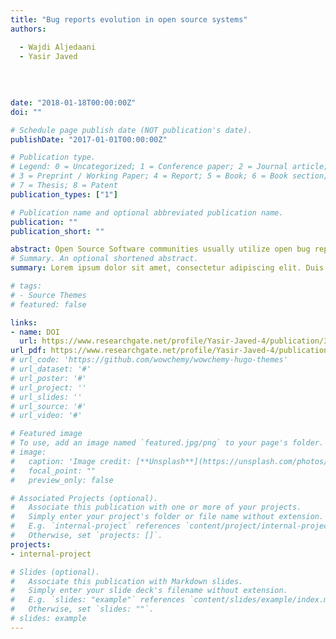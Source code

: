 ```yaml
---
title: "Bug reports evolution in open source systems"
authors:

  - Wajdi Aljedaani
  - Yasir Javed
  
  
  
  
date: "2018-01-18T00:00:00Z"
doi: ""

# Schedule page publish date (NOT publication's date).
publishDate: "2017-01-01T00:00:00Z"

# Publication type.
# Legend: 0 = Uncategorized; 1 = Conference paper; 2 = Journal article;
# 3 = Preprint / Working Paper; 4 = Report; 5 = Book; 6 = Book section;
# 7 = Thesis; 8 = Patent
publication_types: ["1"]

# Publication name and optional abbreviated publication name.
publication: ""
publication_short: ""

abstract: Open Source Software communities usually utilize open bug reporting system to enable users to report and fix bugs. In addition, the lifetime of most open source system stays for long periods of time. In this work, we comprehensively examine the evolution of bug reports in four different open source systems from various languages. The selected project are analyzed since 2004 in order to find how many bugs are reported compared to their resolution. We report our results and some recommendations to the open source community.
# Summary. An optional shortened abstract.
summary: Lorem ipsum dolor sit amet, consectetur adipiscing elit. Duis posuere tellus ac convallis placerat. Proin tincidunt magna sed ex sollicitudin condimentum.

# tags:
# - Source Themes
# featured: false

links:
- name: DOI
  url: https://www.researchgate.net/profile/Yasir-Javed-4/publication/324071770_Bug_Reports_Evolution_in_Open_Source_Systems/links/5ce6db69299bf14d95b51686/Bug-Reports-Evolution-in-Open-Source-Systems.pdf
url_pdf: https://www.researchgate.net/profile/Yasir-Javed-4/publication/324071770_Bug_Reports_Evolution_in_Open_Source_Systems/links/5ce6db69299bf14d95b51686/Bug-Reports-Evolution-in-Open-Source-Systems.pdf
# url_code: 'https://github.com/wowchemy/wowchemy-hugo-themes'
# url_dataset: '#'
# url_poster: '#'
# url_project: ''
# url_slides: ''
# url_source: '#'
# url_video: '#'

# Featured image
# To use, add an image named `featured.jpg/png` to your page's folder. 
# image:
#   caption: 'Image credit: [**Unsplash**](https://unsplash.com/photos/s9CC2SKySJM)'
#   focal_point: ""
#   preview_only: false

# Associated Projects (optional).
#   Associate this publication with one or more of your projects.
#   Simply enter your project's folder or file name without extension.
#   E.g. `internal-project` references `content/project/internal-project/index.md`.
#   Otherwise, set `projects: []`.
projects:
- internal-project

# Slides (optional).
#   Associate this publication with Markdown slides.
#   Simply enter your slide deck's filename without extension.
#   E.g. `slides: "example"` references `content/slides/example/index.md`.
#   Otherwise, set `slides: ""`.
# slides: example
---
```


<!-- {{% callout note %}}
Create your slides in Markdown - click the *Slides* button to check out the example.
{{% /callout %}}

Supplementary notes can be added here, including [code, math, and images](https://wowchemy.com/docs/writing-markdown-latex/). -->
